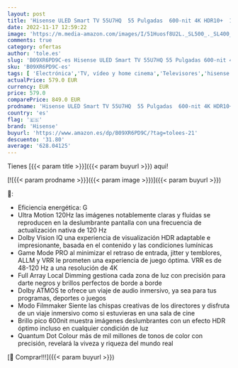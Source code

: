 ```yaml
---
layout: post
title: 'Hisense ULED Smart TV 55U7HQ  55 Pulgadas  600-nit 4K HDR10+  120 Hz  Dolby Vision IQ  Disney+  Freeview Play  Alexa Built-in  HDMI 2.1  Modo Filmmaker  Certificado Freesync  Nuevo 2022   Black'
date: 2022-11-17 12:59:22
image: 'https://m.media-amazon.com/images/I/51Huosf8U2L._SL500_._SL400_.jpg'
comments: true
category: ofertas
author: 'tole.es'
slug: 'B09XR6PD9C-es Hisense ULED Smart TV 55U7HQ 55 Pulgadas 600-nit 4K HDR10+...'
sku: 'B09XR6PD9C-es'
tags: [ 'Electrónica','TV, vídeo y home cinema','Televisores','hisense','smart','tv','🇪🇸', ]
actualPrice: 579.0 EUR
currency: EUR
price: 579.0
comparePrice: 849.0 EUR
prodname: 'Hisense ULED Smart TV 55U7HQ  55 Pulgadas  600-nit 4K HDR10+  120 Hz  Dolby Vision IQ  Disney+  Freeview Play  Alexa Built-in  HDMI 2.1  Modo Filmmaker  Certificado Freesync  Nuevo 2022   Black'
country: 'es'
flag: '🇪🇸'
brand: 'Hisense'
buyurl: 'https://www.amazon.es/dp/B09XR6PD9C/?tag=tolees-21'
descuento: '31.80'
average: '628.04125'
---
```


Tienes [{{< param title >}}]({{< param buyurl >}}) aqui!

[![{{< param prodname >}}]({{< param image >}})]({{< param buyurl >}})

🔎:

- Eficiencia energética: G
- Ultra Motion 120Hz las imágenes notablemente claras y fluidas se reproducen en la deslumbrante pantalla con una frecuencia de actualización nativa de 120 Hz
- Dolby Vision IQ una experiencia de visualización HDR adaptable e impresionante, basada en el contenido y las condiciones lumínicas
- Game Mode PRO al minimizar el retraso de entrada, jitter y temblores, ALLM y VRR le prometen una experiencia de juego óptima. VRR es de 48-120 Hz a una resolución de 4K
- Full Array Local Dimming gestiona cada zona de luz con precisión para darte negros y brillos perfectos de borde a borde
- Dolby ATMOS te ofrece un viaje de audio inmersivo, ya sea para tus programas, deportes o juegos
- Modo Filmmaker Siente las chispas creativas de los directores y disfruta de un viaje inmersivo como si estuvieras en una sala de cine
- Brillo pico 600nit muestra imágenes deslumbrantes con un efecto HDR óptimo incluso en cualquier condición de luz
- Quantum Dot Colour más de mil millones de tonos de color con precisión, revelará la viveza y riqueza del mundo real

[🛒 Comprar!!!]({{< param buyurl >}})
